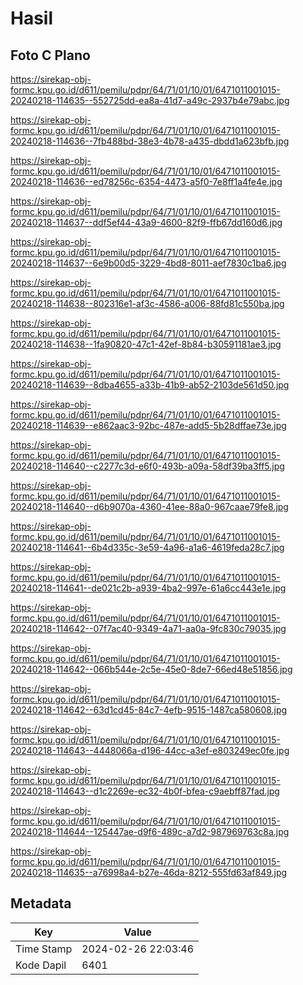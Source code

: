 # Hasil

## Foto C Plano

https://sirekap-obj-formc.kpu.go.id/d611/pemilu/pdpr/64/71/01/10/01/6471011001015-20240218-114635--552725dd-ea8a-41d7-a49c-2937b4e79abc.jpg

https://sirekap-obj-formc.kpu.go.id/d611/pemilu/pdpr/64/71/01/10/01/6471011001015-20240218-114636--7fb488bd-38e3-4b78-a435-dbdd1a623bfb.jpg

https://sirekap-obj-formc.kpu.go.id/d611/pemilu/pdpr/64/71/01/10/01/6471011001015-20240218-114636--ed78256c-6354-4473-a5f0-7e8ff1a4fe4e.jpg

https://sirekap-obj-formc.kpu.go.id/d611/pemilu/pdpr/64/71/01/10/01/6471011001015-20240218-114637--ddf5ef44-43a9-4600-82f9-ffb67dd160d6.jpg

https://sirekap-obj-formc.kpu.go.id/d611/pemilu/pdpr/64/71/01/10/01/6471011001015-20240218-114637--6e9b00d5-3229-4bd8-8011-aef7830c1ba6.jpg

https://sirekap-obj-formc.kpu.go.id/d611/pemilu/pdpr/64/71/01/10/01/6471011001015-20240218-114638--802316e1-af3c-4586-a006-88fd81c550ba.jpg

https://sirekap-obj-formc.kpu.go.id/d611/pemilu/pdpr/64/71/01/10/01/6471011001015-20240218-114638--1fa90820-47c1-42ef-8b84-b30591181ae3.jpg

https://sirekap-obj-formc.kpu.go.id/d611/pemilu/pdpr/64/71/01/10/01/6471011001015-20240218-114639--8dba4655-a33b-41b9-ab52-2103de561d50.jpg

https://sirekap-obj-formc.kpu.go.id/d611/pemilu/pdpr/64/71/01/10/01/6471011001015-20240218-114639--e862aac3-92bc-487e-add5-5b28dffae73e.jpg

https://sirekap-obj-formc.kpu.go.id/d611/pemilu/pdpr/64/71/01/10/01/6471011001015-20240218-114640--c2277c3d-e6f0-493b-a09a-58df39ba3ff5.jpg

https://sirekap-obj-formc.kpu.go.id/d611/pemilu/pdpr/64/71/01/10/01/6471011001015-20240218-114640--d6b9070a-4360-41ee-88a0-967caae79fe8.jpg

https://sirekap-obj-formc.kpu.go.id/d611/pemilu/pdpr/64/71/01/10/01/6471011001015-20240218-114641--6b4d335c-3e59-4a96-a1a6-4619feda28c7.jpg

https://sirekap-obj-formc.kpu.go.id/d611/pemilu/pdpr/64/71/01/10/01/6471011001015-20240218-114641--de021c2b-a939-4ba2-997e-61a6cc443e1e.jpg

https://sirekap-obj-formc.kpu.go.id/d611/pemilu/pdpr/64/71/01/10/01/6471011001015-20240218-114642--07f7ac40-9349-4a71-aa0a-9fc830c79035.jpg

https://sirekap-obj-formc.kpu.go.id/d611/pemilu/pdpr/64/71/01/10/01/6471011001015-20240218-114642--066b544e-2c5e-45e0-8de7-66ed48e51856.jpg

https://sirekap-obj-formc.kpu.go.id/d611/pemilu/pdpr/64/71/01/10/01/6471011001015-20240218-114642--63d1cd45-84c7-4efb-9515-1487ca580608.jpg

https://sirekap-obj-formc.kpu.go.id/d611/pemilu/pdpr/64/71/01/10/01/6471011001015-20240218-114643--4448066a-d196-44cc-a3ef-e803249ec0fe.jpg

https://sirekap-obj-formc.kpu.go.id/d611/pemilu/pdpr/64/71/01/10/01/6471011001015-20240218-114643--d1c2269e-ec32-4b0f-bfea-c9aebff87fad.jpg

https://sirekap-obj-formc.kpu.go.id/d611/pemilu/pdpr/64/71/01/10/01/6471011001015-20240218-114644--125447ae-d9f6-489c-a7d2-987969763c8a.jpg

https://sirekap-obj-formc.kpu.go.id/d611/pemilu/pdpr/64/71/01/10/01/6471011001015-20240218-114635--a76998a4-b27e-46da-8212-555fd63af849.jpg


## Metadata

| Key        | Value               |
| ---------- | ------------------- |
| Time Stamp | 2024-02-26 22:03:46 |
| Kode Dapil | 6401                |



